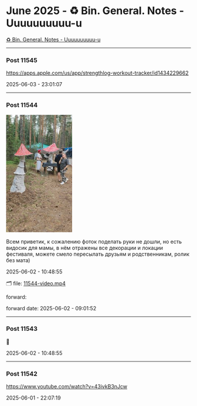 # June 2025 - ♻️ Bin. General. Notes - Uuuuuuuuuu-u

[♻️ Bin. General. Notes - Uuuuuuuuuu-u](../../)



---

### Post 11545




<a href="https://apps.apple.com/us/app/strengthlog-workout-tracker/id1434229662">https://apps.apple.com/us/app/strengthlog-workout-tracker/id1434229662</a>


2025-06-03 - 23:01:07







---

### Post 11544

 
![11544-thumbnail.jpg](11544-thumbnail.jpg) 



Всем приветик, к сожалению фоток поделать руки не дошли, но есть видосик для мамы, в нём отражены все декорации и локации фестиваля, можете смело пересылать друзьям и родственникам, ролик без мата)


2025-06-02 - 10:48:55


🗂 file: [11544-video.mp4](11544-video.mp4) 


 
forward:  

forward date: 2025-06-02 - 09:01:52




---

### Post 11543




🍊


2025-06-02 - 10:48:55







---

### Post 11542




<a href="https://www.youtube.com/watch?v=43ivkB3nJcw">https://www.youtube.com/watch?v=43ivkB3nJcw</a>


2025-06-01 - 22:07:19





